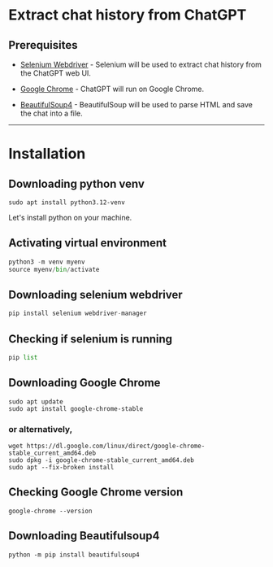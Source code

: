 # Extract chat history from ChatGPT

## Prerequisites

* [Selenium Webdriver](#downloading-selenium-webdriver) - Selenium will be used to extract chat history from the ChatGPT web UI.

* [Google Chrome](#downloading-google-chrome) - ChatGPT will run on Google Chrome.

* [BeautifulSoup4](#downloading-beautifulsoup4) - BeautifulSoup will be used to parse HTML and save the chat into a file.


---

# Installation

## Downloading python venv
```
sudo apt install python3.12-venv
```
Let's install python on your machine.


## Activating virtual environment
```py
python3 -m venv myenv
source myenv/bin/activate
```

## Downloading selenium webdriver
```py
pip install selenium webdriver-manager
```

## Checking if selenium is running
```py
pip list
```

## Downloading Google Chrome
```
sudo apt update
sudo apt install google-chrome-stable
```

### or alternatively,
```
wget https://dl.google.com/linux/direct/google-chrome-stable_current_amd64.deb
sudo dpkg -i google-chrome-stable_current_amd64.deb
sudo apt --fix-broken install
```

## Checking Google Chrome version
```
google-chrome --version
```

## Downloading Beautifulsoup4
```
python -m pip install beautifulsoup4
```
